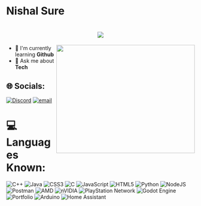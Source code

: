 # Nishal Sure
<h1 align="center">
    <img src="https://readme-typing-svg.herokuapp.com?font=Bebas+Neue&size=30&duration=3000&pause=1000&color=0096FFDC&width=430&lines=Hi+There+%F0%9F%91%8B%F0%9F%8F%BB;I'm+Nishal+!" />
</h1>

<img align="right" width="370" height="290" src="https://i.pinimg.com/originals/47/f0/34/47f0342cec72b800463bf003eac1257e.gif">
                                              
- 🌱 I'm currently learning **Github**
- 💬 Ask me about **Tech**

## 🌐 Socials:
[![Discord](https://img.shields.io/badge/Discord-%237289DA.svg?logo=discord&logoColor=white)](https://discord.gg/nish_37) 
[![email](https://img.shields.io/badge/Email-D14836?logo=gmail&logoColor=white)](mailto:nishal.sure@gmail.com) 

# 💻 Languages Known:
![C++](https://img.shields.io/badge/c++-%2300599C.svg?style=flat-square&logo=c%2B%2B&logoColor=white) 
![Java](https://img.shields.io/badge/java-%23ED8B00.svg?style=flat-square&logo=openjdk&logoColor=white) 
![CSS3](https://img.shields.io/badge/css3-%231572B6.svg?style=flat-square&logo=css3&logoColor=white) 
![C](https://img.shields.io/badge/c-%2300599C.svg?style=flat-square&logo=c&logoColor=white) 
![JavaScript](https://img.shields.io/badge/javascript-%23323330.svg?style=flat-square&logo=javascript&logoColor=%23F7DF1E) 
![HTML5](https://img.shields.io/badge/html5-%23E34F26.svg?style=flat-square&logo=html5&logoColor=white) 
![Python](https://img.shields.io/badge/python-3670A0?style=flat-square&logo=python&logoColor=ffdd54) 
![NodeJS](https://img.shields.io/badge/node.js-6DA55F?style=flat-square&logo=node.js&logoColor=white) 
![Postman](https://img.shields.io/badge/Postman-FF6C37?style=flat-square&logo=postman&logoColor=white) 
![AMD](https://img.shields.io/badge/AMD-%23000000.svg?style=flat-square&logo=amd&logoColor=white) 
![nVIDIA](https://img.shields.io/badge/nVIDIA-%2376B900.svg?style=flat-square&logo=nVIDIA&logoColor=white) 
![PlayStation Network](https://img.shields.io/badge/PSN-%230070D1.svg?style=flat-square&logo=Playstation&logoColor=white) 
![Godot Engine](https://img.shields.io/badge/GODOT-%23FFFFFF.svg?style=flat-square&logo=godot-engine) 
![Portfolio](https://img.shields.io/badge/Portfolio-%23000000.svg?style=flat-square&logo=firefox&logoColor=#FF7139) 
![Arduino](https://img.shields.io/badge/-Arduino-00979D?style=flat-square&logo=Arduino&logoColor=white) 
![Home Assistant](https://img.shields.io/badge/home%20assistant-%2341BDF5.svg?style=flat-square&logo=home-assistant&logoColor=white)
